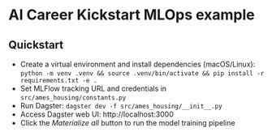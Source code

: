 # AI Career Kickstart MLOps example

## Quickstart

- Create a virtual environment and install dependencies (macOS/Linux): `python -m venv .venv && source .venv/bin/activate && pip install -r requirements.txt -e .`
- Set MLFlow tracking URL and credentials in `src/ames_housing/constants.py`
- Run Dagster: `dagster dev -f src/ames_housing/__init__.py`
- Access Dagster web UI: http://localhost:3000
- Click the _Materialize all_ button to run the model training pipeline
